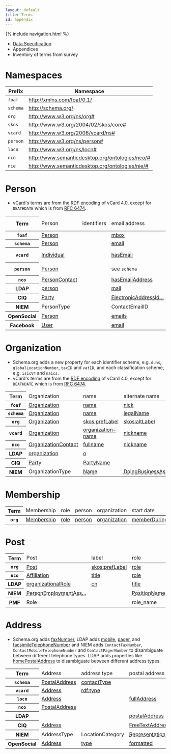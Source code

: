 ```yaml
---
layout: default
title: Terms
id: appendix
---
```

{% include navigation.html %}

<ul class="breadcrumb">
  <li><a href="/specs/">Data Specification</a></li>
  <li>Appendices</li>
  <li class="active">Inventory of terms from survey</li>
</ul>

# Namespaces

<table>
  <thead>
    <tr>
      <th>Prefix</th>
      <th>Namespace</th>
    </tr>
  </thead>
  <tbody>
    <tr>
      <td>
        <code>foaf</code>
      </td>
      <td>
        <a href='http://xmlns.com/foaf/0.1/'>http://xmlns.com/foaf/0.1/</a>
      </td>
    </tr>
    <tr>
      <td>
        <code>schema</code>
      </td>
      <td>
        <a href='http://schema.org/'>http://schema.org/</a>
      </td>
    </tr>
    <tr>
      <td>
        <code>org</code>
      </td>
      <td>
        <a href='http://www.w3.org/ns/org#'>http://www.w3.org/ns/org#</a>
      </td>
    </tr>
    <tr>
      <td>
        <code>skos</code>
      </td>
      <td>
        <a href='http://www.w3.org/2004/02/skos/core#'>http://www.w3.org/2004/02/skos/core#</a>
      </td>
    </tr>
    <tr>
      <td>
        <code>vcard</code>
      </td>
      <td>
        <a href='http://www.w3.org/2006/vcard/ns#'>http://www.w3.org/2006/vcard/ns#</a>
      </td>
    </tr>
    <tr>
      <td>
        <code>person</code>
      </td>
      <td>
        <a href='http://www.w3.org/ns/person#'>http://www.w3.org/ns/person#</a>
      </td>
    </tr>
    <tr>
      <td>
        <code>locn</code>
      </td>
      <td>
        <a href='http://www.w3.org/ns/locn#'>http://www.w3.org/ns/locn#</a>
      </td>
    </tr>
    <tr>
      <td>
        <code>nco</code>
      </td>
      <td>
        <a href='http://www.semanticdesktop.org/ontologies/nco/#'>http://www.semanticdesktop.org/ontologies/nco/#</a>
      </td>
    </tr>
    <tr>
      <td>
        <code>nie</code>
      </td>
      <td>
        <a href='http://www.semanticdesktop.org/ontologies/nie/#'>http://www.semanticdesktop.org/ontologies/nie/#</a>
      </td>
    </tr>
  </tbody>
</table>


# Person

* vCard's terms are from the [RDF encoding](http://www.w3.org/TR/vcard-rdf/) of vCard 4.0, except for `DEATHDATE` which is from [RFC 6474](http://tools.ietf.org/html/rfc6474).

<table class='table table-striped table-condensed'>
  <thead>
    <tr>
      <th scope='row'>Term</th>
      <td>Person</td>
      <td>identifiers</td>
      <td>email address</td>
      <td>gender</td>
      <td>date of birth</td>
      <td>date of death</td>
      <td>head shot</td>
      <td>biography</td>
      <td>national identity</td>
      <td>external links</td>
      <td>name</td>
      <td>alternate name</td>
      <td>former name</td>
      <td>family name</td>
      <td>given name</td>
      <td>additional name</td>
      <td>honorific prefix</td>
      <td>honorific suffix</td>
    </tr>
  </thead>
  <tbody>
    <tr>
      <th scope='row'>
        <code>foaf</code>
      </th>
      <td>
        <a href='http://xmlns.com/foaf/spec/#term_Person'>
          Person
        </a>
      </td>
      <td>
      </td>
      <td>
        <a href='http://xmlns.com/foaf/spec/#term_mbox'>
          mbox
        </a>
      </td>
      <td>
        <a href='http://xmlns.com/foaf/spec/#term_gender'>
          gender
        </a>
      </td>
      <td>
        <a href='http://xmlns.com/foaf/spec/#term_birthday'>
          birthday
        </a>
      </td>
      <td>
      </td>
      <td>
        <a href='http://xmlns.com/foaf/spec/#term_img'>
          img
        </a>
      </td>
      <td>
      </td>
      <td>
      </td>
      <td>
        <a href='http://xmlns.com/foaf/spec/#term_page'>
          page
        </a>
      </td>
      <td>
        <a href='http://xmlns.com/foaf/spec/#term_name'>
          name
        </a>
      </td>
      <td>
        <a href='http://xmlns.com/foaf/spec/#term_nick'>
          nick
        </a>
      </td>
      <td>
      </td>
      <td>
        <a href='http://xmlns.com/foaf/spec/#term_familyName'>
          familyName
        </a>
      </td>
      <td>
        <a href='http://xmlns.com/foaf/spec/#term_givenName'>
          givenName
        </a>
      </td>
      <td>
      </td>
      <td>
        <a href='http://xmlns.com/foaf/spec/#term_title'>
          title
        </a>
      </td>
      <td>
      </td>
    </tr>
    <tr>
      <th scope='row'>
        <code>schema</code>
      </th>
      <td>
        <a href='http://schema.org/Person'>
          Person
        </a>
      </td>
      <td>
      </td>
      <td>
        <a href='http://schema.org/email'>
          email
        </a>
      </td>
      <td>
        <a href='http://schema.org/gender'>
          gender
        </a>
      </td>
      <td>
        <a href='http://schema.org/birthDate'>
          birthDate
        </a>
      </td>
      <td>
        <a href='http://schema.org/deathDate'>
          deathDate
        </a>
      </td>
      <td>
        <a href='http://schema.org/image'>
          image
        </a>
      </td>
      <td>
      </td>
      <td>
      </td>
      <td>
      </td>
      <td>
        <a href='http://schema.org/'>
          name
        </a>
      </td>
      <td>
      </td>
      <td>
      </td>
      <td>
        <a href='http://schema.org/familyName'>
          familyName
        </a>
      </td>
      <td>
        <a href='http://schema.org/givenName'>
          givenName
        </a>
      </td>
      <td>
        <a href='http://schema.org/additionalName'>
          additionalName
        </a>
      </td>
      <td>
        <a href='http://schema.org/honorificPrefix'>
          honorificPrefix
        </a>
      </td>
      <td>
        <a href='http://schema.org/honorificSuffix'>
          honorificSuffix
        </a>
      </td>
    </tr>
    <tr>
      <th scope='row'>
        <code>vcard</code>
      </th>
      <td>
        <a href='http://www.w3.org/TR/vcard-rdf/#d4e1539'>
          Individual
        </a>
      </td>
      <td>
      </td>
      <td>
        <a href='http://www.w3.org/TR/vcard-rdf/#d4e164'>
          hasEmail
        </a>
      </td>
      <td>
        <a href='http://www.w3.org/TR/vcard-rdf/#d4e200'>
          hasGender
        </a>
      </td>
      <td>
        <a href='http://www.w3.org/TR/vcard-rdf/#d4e695'>
          bday
        </a>
      </td>
      <td>
        <a href='http://tools.ietf.org/html/rfc6474#section-2.3'>
          DEATHDATE
        </a>
      </td>
      <td>
        <a href='http://www.w3.org/TR/vcard-rdf/#d4e396'>
          hasPhoto
        </a>
      </td>
      <td>
      </td>
      <td>
      </td>
      <td>
        <a href='http://www.w3.org/TR/vcard-rdf/#d4e527'>
          hasUrl
        </a>
      </td>
      <td>
        <a href='http://www.w3.org/TR/vcard-rdf/#d4e777'>
          fn
        </a>
      </td>
      <td>
        <a href='http://www.w3.org/TR/vcard-rdf/#d4e912'>
          nickname
        </a>
      </td>
      <td>
      </td>
      <td>
        <a href='http://www.w3.org/TR/vcard-rdf/#d4e764'>
          family-name
        </a>
      </td>
      <td>
        <a href='http://www.w3.org/TR/vcard-rdf/#d4e790'>
          given-name
        </a>
      </td>
      <td>
        <a href='http://www.w3.org/TR/vcard-rdf/#d4e668'>
          additional-name
        </a>
      </td>
      <td>
        <a href='http://www.w3.org/TR/vcard-rdf/#d4e804'>
          honorific-prefix
        </a>
      </td>
      <td>
        <a href='http://www.w3.org/TR/vcard-rdf/#d4e817'>
          honorific-suffix
        </a>
      </td>
    </tr>
    <tr>
      <th scope='row'>
        <code>person</code>
      </th>
      <td>
        <a href='http://www.w3.org/ns/person#Person'>
          Person
        </a>
      </td>
      <td>
      </td>
      <td>
        see <code>schema</code>
      </td>
      <td>
        see <code>schema</code>
      </td>
      <td>
        see <code>schema</code>
      </td>
      <td>
        see <code>schema</code>
      </td>
      <td>
        see <code>schema</code>
      </td>
      <td>
      </td>
      <td>
      </td>
      <td>
        see <code>foaf</code>
      </td>
      <td>
        see <code>foaf</code>
      </td>
      <td>
        <a href='http://dublincore.org/documents/dcmi-terms/#terms-alternative'>
          alternative
        </a>
      </td>
      <td>
        <a href='http://www.w3.org/ns/person#birthName'>
          birthName
        </a>
      </td>
      <td>
        see <code>foaf</code>
      </td>
      <td>
        see <code>foaf</code>
      </td>
      <td>
        see <code>schema</code>
      </td>
      <td>
        see <code>schema</code>
      </td>
      <td>
        see <code>schema</code>
      </td>
    </tr>
    <tr>
      <th scope='row'>
        <code>nco</code>
      </th>
      <td>
        <a href='http://www.semanticdesktop.org/ontologies/nco/#PersonContact'>
          PersonContact
        </a>
      </td>
      <td>
      </td>
      <td>
        <a href='http://www.semanticdesktop.org/ontologies/nco/#hasEmailAddress'>
          hasEmailAddress
        </a>
      </td>
      <td>
        <a href='http://www.semanticdesktop.org/ontologies/nco/#gender'>
          gender
        </a>
      </td>
      <td>
        <a href='http://www.semanticdesktop.org/ontologies/nco/#birthDate'>
          birthDate
        </a>
      </td>
      <td>
      </td>
      <td>
        <a href='http://www.semanticdesktop.org/ontologies/nco/#photo'>
          photo
        </a>
      </td>
      <td>
      </td>
      <td>
      </td>
      <td>
        <a href='http://www.semanticdesktop.org/ontologies/nco/#url'>
          url
        </a>
      </td>
      <td>
        <a href='http://www.semanticdesktop.org/ontologies/nco/#fullname'>
          fullname
        </a>
      </td>
      <td>
        <a href='http://www.semanticdesktop.org/ontologies/nco/#nickname'>
          nickname
        </a>
      </td>
      <td>
      </td>
      <td>
        <a href='http://www.semanticdesktop.org/ontologies/nco/#nameFamily'>
          nameFamily
        </a>
      </td>
      <td>
        <a href='http://www.semanticdesktop.org/ontologies/nco/#nameGiven'>
          nameGiven
        </a>
      </td>
      <td>
        <a href='http://www.semanticdesktop.org/ontologies/nco/#nameAdditional'>
          nameAdditional
        </a>
      </td>
      <td>
        <a href='http://www.semanticdesktop.org/ontologies/nco/#nameHonorificPrefix'>
          nameHonorificPrefix
        </a>
      </td>
      <td>
        <a href='http://www.semanticdesktop.org/ontologies/nco/#nameHonorificSuffix'>
          nameHonorificSuffix
        </a>
      </td>
    </tr>
    <tr>
      <th scope='row'>
        LDAP
      </th>
      <td>
        <a href='http://tools.ietf.org/html/rfc4519#section-3.12'>
          person
        </a>
      </td>
      <td>
      </td>
      <td>
        <a href='http://tools.ietf.org/html/rfc4524#section-2.16'>
          mail
        </a>
      </td>
      <td>
      </td>
      <td>
      </td>
      <td>
      </td>
      <td>
        <a href='http://tools.ietf.org/html/rfc2798#section-2.6'>
          jpegPhoto
        </a>
      </td>
      <td>
      </td>
      <td>
      </td>
      <td>
      </td>
      <td>
        <a href='http://tools.ietf.org/html/rfc4519#section-2.3'>
          cn
        </a>
      </td>
      <td>
      </td>
      <td>
      </td>
      <td>
        <a href='http://tools.ietf.org/html/rfc4519#section-2.32'>
          sn
        </a>
      </td>
      <td>
        <a href='http://tools.ietf.org/html/rfc4519#section-2.12'>
          givenName
        </a>
      </td>
      <td>
        <a href='http://tools.ietf.org/html/rfc4519#section-2.14'>
          initials
        </a>
      </td>
      <td>
        <a href='http://tools.ietf.org/html/rfc4519#section-2.21'>
          personalTitle
        </a>
      </td>
      <td>
        <a href='http://tools.ietf.org/html/rfc4519#section-2.11'>
          <abbr title='generationQuantifier'>generationQuantifie…</abbr>
        </a>
      </td>
    </tr>
    <tr>
      <th scope='row'>
        CIQ
      </th>
      <td>
        <a href='http://docs.oasis-open.org/ciq/v3.0/xPRL/specs/ciq-xprl-specs.html#_Toc213421948'>
          Party
        </a>
      </td>
      <td>
      </td>
      <td>
        <a href='http://docs.oasis-open.org/ciq/v3.0/specs/ciq-specs-v3.html#_Toc193533305'>
          <abbr title='ElectronicAddressIdentifier'>ElectronicAddressId…</abbr>
        </a>
      </td>
      <td>
        <a href='http://docs.oasis-open.org/emergency/edxl-have/cs01/xPIL.xsd'>
          Gender
        </a>
      </td>
      <td>
        <a href='http://docs.oasis-open.org/ciq/v3.0/specs/ciq-specs-v3.html#_Toc193533303'>
          BirthDateTime
        </a>
      </td>
      <td>
        <a href='http://docs.oasis-open.org/emergency/edxl-have/cs01/xPIL.xsd'>
          Date
        </a>
      </td>
      <td>
      </td>
      <td>
        <a href='http://docs.oasis-open.org/emergency/edxl-have/cs01/xPIL.xsd'>
          FreeTextLines
        </a>
      </td>
      <td>
      </td>
      <td>
      </td>
      <td>
        <a href='http://docs.oasis-open.org/ciq/v3.0/specs/ciq-specs-v3.html#_Toc207716020'>
          PartyName
        </a>
      </td>
      <td>
      </td>
      <td>
      </td>
      <td>
      </td>
      <td>
      </td>
      <td>
      </td>
      <td>
      </td>
      <td>
      </td>
    </tr>
    <tr>
      <th scope='row'>
        NIEM
      </th>
      <td>
        PersonType
      </td>
      <td>
      </td>
      <td>
        ContactEmailID
      </td>
      <td>
        <abbr title='PersonSex'>Sex</abbr>
      </td>
      <td>
        <abbr title='PersonBirthDate'>BirthDate</abbr>
      </td>
      <td>
        <abbr title='PersonDeathDate'>DeathDate</abbr>
      </td>
      <td>
        <abbr title='PersonDigitalImage'>DigitalImage</abbr>
      </td>
      <td>
        <abbr title='PersonDescriptionText'>DescriptionText</abbr>
      </td>
      <td>
      </td>
      <td>
      </td>
      <td>
        <abbr title='PersonFullName'>FullName</abbr>
      </td>
      <td>
        <abbr title='PersonAlternateName'>AlternateName</abbr>
      </td>
      <td>
        <abbr title='PersonMaidenName'>MaidenName</abbr>
      </td>
      <td>
        <abbr title='PersonSurName'>SurName</abbr>
      </td>
      <td>
        <abbr title='PersonGivenName'>GivenName</abbr>
      </td>
      <td>
        <abbr title='PersonMiddleName'>MiddleName</abbr>
      </td>
      <td>
        <abbr title='PersonNamePrefixText'>NamePrefixText</abbr>
      </td>
      <td>
        <abbr title='PersonNameSuffixText'>NameSuffixText</abbr>
      </td>
    </tr>
    <tr>
      <th scope='row'>
        OpenSocial
      </th>
      <td>
        <a href='http://opensocial-resources.googlecode.com/svn/spec/trunk/Social-Data.xml#Person'>
          Person
        </a>
      </td>
      <td>
      </td>
      <td>
        <a href='http://opensocial-resources.googlecode.com/svn/spec/trunk/Social-Data.xml#Person'>
          emails
        </a>
      </td>
      <td>
        <a href='http://opensocial-resources.googlecode.com/svn/spec/trunk/Social-Data.xml#Person'>
          gender
        </a>
      </td>
      <td>
        <a href='http://opensocial-resources.googlecode.com/svn/spec/trunk/Social-Data.xml#Person'>
          birthday
        </a>
      </td>
      <td>
      </td>
      <td>
        <a href='http://opensocial-resources.googlecode.com/svn/spec/trunk/Social-Data.xml#Person'>
          photos
        </a>
      </td>
      <td>
      </td>
      <td>
      </td>
      <td>
        <a href='http://opensocial-resources.googlecode.com/svn/spec/trunk/Social-Data.xml#Person'>
          urls
        </a>
      </td>
      <td>
        <a href='http://opensocial-resources.googlecode.com/svn/spec/trunk/Social-Data.xml#Person'>
          displayName
        </a>
      </td>
      <td>
        <a href='http://opensocial-resources.googlecode.com/svn/spec/trunk/Social-Data.xml#Person'>
          nickname
        </a>
      </td>
      <td>
        <a href='http://opensocial-resources.googlecode.com/svn/spec/trunk/Social-Data.xml#Person'>
          alternateNames
        </a>
      </td>
      <td>
        <a href='http://opensocial-resources.googlecode.com/svn/spec/trunk/Social-Data.xml#Name'>
          familyName
        </a>
      </td>
      <td>
        <a href='http://opensocial-resources.googlecode.com/svn/spec/trunk/Social-Data.xml#Name'>
          givenName
        </a>
      </td>
      <td>
        <a href='http://opensocial-resources.googlecode.com/svn/spec/trunk/Social-Data.xml#Name'>
          middleName
        </a>
      </td>
      <td>
        <a href='http://opensocial-resources.googlecode.com/svn/spec/trunk/Social-Data.xml#Name'>
          honorificPrefix
        </a>
      </td>
      <td>
        <a href='http://opensocial-resources.googlecode.com/svn/spec/trunk/Social-Data.xml#Name'>
          honorificSuffix
        </a>
      </td>
    </tr>
    <tr>
      <th scope='row'>
        Facebook
      </th>
      <td>
        <a href='https://developers.facebook.com/docs/reference/api/user/'>
          User
        </a>
      </td>
      <td>
      </td>
      <td>
        <a href='https://developers.facebook.com/docs/reference/api/user/'>
          email
        </a>
      </td>
      <td>
        <a href='https://developers.facebook.com/docs/reference/api/user/'>
          gender
        </a>
      </td>
      <td>
        <a href='https://developers.facebook.com/docs/reference/api/user/'>
          birthday
        </a>
      </td>
      <td>
      </td>
      <td>
        <a href='https://developers.facebook.com/docs/reference/api/user/'>
          picture
        </a>
      </td>
      <td>
        <a href='https://developers.facebook.com/docs/reference/api/user/'>
          bio
        </a>
      </td>
      <td>
      </td>
      <td>
      </td>
      <td>
        <a href='https://developers.facebook.com/docs/reference/api/user/'>
          name
        </a>
      </td>
      <td>
      </td>
      <td>
      </td>
      <td>
        <a href='https://developers.facebook.com/docs/reference/api/user/'>
          last_name
        </a>
      </td>
      <td>
        <a href='https://developers.facebook.com/docs/reference/api/user/'>
          first_name
        </a>
      </td>
      <td>
      </td>
      <td>
      </td>
      <td>
      </td>
    </tr>
  </tbody>
</table>


# Organization

* Schema.org adds a new property for each identifier scheme, e.g. `duns`, `globalLocationNumber`, `taxID` and `vatID`, and each classification scheme, e.g. `isicV4` and `naics`.
* vCard's terms are from the [RDF encoding](http://www.w3.org/TR/vcard-rdf/) of vCard 4.0, except for `DEATHDATE` which is from [RFC 6474](http://tools.ietf.org/html/rfc6474).

<table class='table table-striped table-condensed'>
  <thead>
    <tr>
      <th scope='row'>Term</th>
      <td>Organization</td>
      <td>name</td>
      <td>alternate name</td>
      <td>identifier</td>
      <td>classification</td>
      <td>child organization</td>
      <td>founding date</td>
      <td>dissolution date</td>
    </tr>
  </thead>
  <tbody>
    <tr>
      <th scope='row'>
        <code>foaf</code>
      </th>
      <td>
        <a href='http://xmlns.com/foaf/spec/#term_Organization'>
          Organization
        </a>
      </td>
      <td>
        <a href='http://xmlns.com/foaf/spec/#term_name'>
          name
        </a>
      </td>
      <td>
        <a href='http://xmlns.com/foaf/spec/#term_nick'>
          nick
        </a>
      </td>
      <td>
      </td>
      <td>
      </td>
      <td>
        <a href='http://xmlns.com/foaf/spec/#term_member'>
          member
        </a>
      </td>
      <td>
        <a href='http://xmlns.com/foaf/spec/#term_'>
          birthday
        </a>
      </td>
      <td>
      </td>
    </tr>
    <tr>
      <th scope='row'>
        <code>schema</code>
      </th>
      <td>
        <a href='http://schema.org/Organization'>
          Organization
        </a>
      </td>
      <td>
        <a href='http://schema.org/name'>
          name
        </a>
      </td>
      <td>
        <a href='http://schema.org/legalName'>
          legalName
        </a>
      </td>
      <td>
        <a href='http://schema.org/duns'>
          duns
        </a>
      </td>
      <td>
        <a href='http://schema.org/naics'>
          naics
        </a>
      </td>
      <td>
        <a href='http://schema.org/member'>
          member
        </a>
      </td>
      <td>
        <a href='http://schema.org/foundingDate'>
          foundingDate
        </a>
      </td>
      <td>
      </td>
    </tr>
    <tr>
      <th scope='row'>
        <code>org</code>
      </th>
      <td>
        <a href='http://www.w3.org/TR/vocab-org/#org:Organization'>
          Organization
        </a>
      </td>
      <td>
        <a href='http://www.w3.org/TR/skos-reference/#labels'>
          skos:prefLabel
        </a>
      </td>
      <td>
        <a href='http://www.w3.org/TR/skos-reference/#labels'>
          skos:altLabel
        </a>
      </td>
      <td>
        <a href='http://www.w3.org/TR/vocab-org/#org:identifier'>
          identifier
        </a>
      </td>
      <td>
        <a href='http://www.w3.org/TR/vocab-org/#org:classification'>
          classification
        </a>
      </td>
      <td>
        <a href='http://www.w3.org/TR/vocab-org/#org:hasSubOrganization'>
          hasSubOrganization
        </a>
      </td>
      <td>
        see <code>foaf</code>
      </td>
      <td>
      </td>
    </tr>
    <tr>
      <th scope='row'>
        <code>vcard</code>
      </th>
      <td>
        <a href='http://www.w3.org/TR/vcard-rdf/#d4e1877'>
          Organization
        </a>
      </td>
      <td>
        <a href='http://www.w3.org/TR/vcard-rdf/#d4e939'>
          organization-name
        </a>
      </td>
      <td>
        <a href='http://www.w3.org/TR/vcard-rdf/#d4e912'>
          nickname
        </a>
      </td>
      <td>
        <a href='http://www.w3.org/TR/vcard-rdf/#d4e516'>
          hasUID
        </a>
      </td>
      <td>
      </td>
      <td>
      </td>
      <td>
        <a href='http://www.w3.org/TR/vcard-rdf/#d4e695'>
          bday
        </a>
      </td>
      <td>
        <a href='http://tools.ietf.org/html/rfc6474#section-2.3'>
          DEATHDATE
        </a>
      </td>
    </tr>
    <tr>
      <th scope='row'>
        <code>nco</code>
      </th>
      <td>
        <a href='http://www.semanticdesktop.org/ontologies/nco/#OrganizationContact'>
          OrganizationContact
        </a>
      </td>
      <td>
        <a href='http://www.semanticdesktop.org/ontologies/nco/#fullname'>
          fullname
        </a>
      </td>
      <td>
        <a href='http://www.semanticdesktop.org/ontologies/nco/#nickname'>
          nickname
        </a>
      </td>
      <td>
        <a href='http://www.semanticdesktop.org/ontologies/nie/#identifier'>
          nie:identifier
        </a>
      </td>
      <td>
      </td>
      <td>
      </td>
      <td>
        <a href='http://www.semanticdesktop.org/ontologies/nco/#birthDate'>
          birthDate
        </a>
      </td>
      <td>
      </td>
    </tr>
    <tr>
      <th scope='row'>
        LDAP
      </th>
      <td>
        <a href='http://tools.ietf.org/html/rfc4519#section-3.8'>
          organization
        </a>
      </td>
      <td>
        <a href='http://tools.ietf.org/html/rfc4519#section-2.19'>
          o
        </a>
      </td>
      <td>
      </td>
      <td>
        <a href='http://tools.ietf.org/html/rfc4524#section-2.24'>
          uniqueIdentifier
        </a>
      </td>
      <td>
        <a href='http://tools.ietf.org/html/rfc4524#section-2.1'>
          businessCategory
        </a>
      </td>
      <td>
        <a href='http://tools.ietf.org/html/rfc4524#section-2.17'>
          member
        </a>
      </td>
      <td>
      </td>
      <td>
      </td>
    </tr>
    <tr>
      <th scope='row'>
        CIQ
      </th>
      <td>
        <a href='http://docs.oasis-open.org/ciq/v3.0/xPRL/specs/ciq-xprl-specs.html#_Toc213421948'>
          Party
        </a>
      </td>
      <td>
        <a href='http://docs.oasis-open.org/ciq/v3.0/specs/ciq-specs-v3.html#_Toc207716020'>
          PartyName
        </a>
      </td>
      <td>
      </td>
      <td>
        <a href='http://docs.oasis-open.org/emergency/edxl-have/cs01/xPIL.xsd'>
          Identifier
        </a>
      </td>
      <td>
        <a href='http://docs.oasis-open.org/emergency/edxl-have/cs01/xPIL.xsd'>
          Type
        </a>
      </td>
      <td>
        <a href='http://docs.oasis-open.org/ciq/v3.0/specs/ciq-specs-v3.html#_Toc193533310'>
          Relationship
        </a>
      </td>
      <td>
        <a href='http://docs.oasis-open.org/emergency/edxl-have/cs01/xPIL.xsd'>
          Date
        </a>
      </td>
      <td>
        <a href='http://docs.oasis-open.org/emergency/edxl-have/cs01/xPIL.xsd'>
          Date
        </a>
      </td>
    </tr>
    <tr>
      <th scope='row'>
        NIEM
      </th>
      <td>
        OrganizationType
      </td>
      <td>
        <abbr title='OrganizationName'>Name</abbr>
      </td>
      <td>
        <abbr title='OrganizationDoingBusinessAsName'>DoingBusinessAsName</abbr>
      </td>
      <td>
        <abbr title='OrganizationIdentification'>Identification</abbr>
      </td>
      <td>
        <abbr title='OrganizationCategory'>Category</abbr>
      </td>
      <td>
        <abbr title='OrganizationParent'>Parent</abbr>
      </td>
      <td>
        <abbr title='OrganizationEstablishedDate'>EstablishedDate</abbr>
      </td>
      <td>
        <abbr title='OrganizationTerminationDate'>TerminationDate</abbr>
      </td>
    </tr>
  </tbody>
</table>


# Membership

<table class='table table-striped table-condensed'>
  <thead>
    <tr>
      <th scope='row'>Term</th>
      <td>Membership</td>
      <td>role</td>
      <td>person</td>
      <td>organization</td>
      <td>start date</td>
      <td>end date</td>
    </tr>
  </thead>
  <tbody>
    <tr>
      <th scope='row'>
        <code>org</code>
      </th>
      <td>
        <a href='http://www.w3.org/TR/vocab-org/#org:Membership'>
          Membership
        </a>
      </td>
      <td>
        <a href='http://www.w3.org/TR/vocab-org/#org:role'>
          role
        </a>
      </td>
      <td>
        <a href='http://www.w3.org/TR/vocab-org/#org:person'>
          person
        </a>
      </td>
      <td>
        <a href='http://www.w3.org/TR/vocab-org/#org:organization'>
          organization
        </a>
      </td>
      <td>
        <a href='http://www.w3.org/TR/vocab-org/#org:memberDuring'>
          memberDuring
        </a>
      </td>
      <td>
        <a href='http://www.w3.org/TR/vocab-org/#org:memberDuring'>
          memberDuring
        </a>
      </td>
    </tr>
  </tbody>
</table>


# Post

<table class='table table-striped table-condensed'>
  <thead>
    <tr>
      <th scope='row'>Term</th>
      <td>Post</td>
      <td>label</td>
      <td>role</td>
      <td>organization</td>
      <td>person</td>
    </tr>
  </thead>
  <tbody>
    <tr>
      <th scope='row'>
        <code>org</code>
      </th>
      <td>
        <a href='http://www.w3.org/TR/vocab-org/#org:Post'>
          Post
        </a>
      </td>
      <td>
        <a href='http://www.w3.org/TR/skos-reference/#labels'>
          skos:prefLabel
        </a>
      </td>
      <td>
        <a href='http://www.w3.org/TR/vocab-org/#org:role'>
          role
        </a>
      </td>
      <td>
        <a href='http://www.w3.org/TR/vocab-org/#org:postIn'>
          postIn
        </a>
      </td>
      <td>
        <a href='http://www.w3.org/TR/vocab-org/#org:heldBy'>
          heldBy
        </a>
      </td>
    </tr>
    <tr>
      <th scope='row'>
        <code>nco</code>
      </th>
      <td>
        <a href='http://www.semanticdesktop.org/ontologies/nco/#Affiliation'>
          Affiliation
        </a>
      </td>
      <td>
        <a href='http://www.semanticdesktop.org/ontologies/nco/#title'>
          title
        </a>
      </td>
      <td>
        <a href='http://www.semanticdesktop.org/ontologies/nco/#role'>
          role
        </a>
      </td>
      <td>
        <a href='http://www.semanticdesktop.org/ontologies/nco/#org'>
          org
        </a>
      </td>
      <td>
      </td>
    </tr>
    <tr>
      <th scope='row'>
        LDAP
      </th>
      <td>
        <a href='http://tools.ietf.org/html/rfc4519#section-3.10'>
          organizationalRole
        </a>
      </td>
      <td>
        <a href='http://tools.ietf.org/html/rfc4519#section-2.3'>
          cn
        </a>
      </td>
      <td>
        <a href='http://tools.ietf.org/html/rfc4519#section-2.38'>
          title
        </a>
      </td>
      <td>
        <a href='http://tools.ietf.org/html/rfc4519#section-2.20'>
          o
        </a>
      </td>
      <td>
        <a href='http://tools.ietf.org/html/rfc4519#section-2.28'>
          roleOccupant
        </a>
      </td>
    </tr>
    <tr>
      <th scope='row'>
        NIEM
      </th>
      <td>
        <abbr title='PersonEmploymentAssociationType'>PersonEmploymentAss…</abbr>
      </td>
      <td>
      </td>
      <td>
        <abbr title='EmployeePositionName'>PositionName</abbr>
      </td>
      <td>
        Employer
      </td>
      <td>
        <abbr title='EmployeeReference'>Reference</abbr>
      </td>
    </tr>
    <tr>
      <th scope='row'>
        PMF
      </th>
      <td>
        Role
      </td>
      <td>
      </td>
      <td>
        role_name
      </td>
      <td>
        primary_object
      </td>
      <td>
        related_object
      </td>
    </tr>
  </tbody>
</table>


# Address

* Schema.org adds [faxNumber](http://schema.org/PostalAddress), LDAP adds [mobile](http://tools.ietf.org/html/rfc4524#section-2.18), [pager](http://tools.ietf.org/html/rfc4524#section-2.20),
and [facsimileTelephoneNumber](http://tools.ietf.org/html/rfc4519#section-2.10) and NIEM adds `ContactFaxNumber`, `ContactMobileTelephoneNumber` and `ContactPagerNumber` to disambiguate between different telephone types. LDAP adds properties like [homePostalAddress](http://tools.ietf.org/html/rfc4524#section-2.13) to disambiguate between different address types.

<table class='table table-striped table-condensed'>
  <thead>
    <tr>
      <th scope='row'>Term</th>
      <td>Address</td>
      <td>address type</td>
      <td>postal address</td>
      <td>telephone</td>
    </tr>
  </thead>
  <tbody>
    <tr>
      <th scope='row'>
        <code>schema</code>
      </th>
      <td>
        <a href='http://schema.org/PostalAddress'>
          PostalAddress
        </a>
      </td>
      <td>
        <a href='http://schema.org/contactType'>
          contactType
        </a>
      </td>
      <td>
      </td>
      <td>
        <a href='http://schema.org/telephone'>
          telephone
        </a>
      </td>
    </tr>
    <tr>
      <th scope='row'>
        <code>vcard</code>
      </th>
      <td>
        <a href='http://www.w3.org/TR/vcard-rdf/#d4e1126'>
          Address
        </a>
      </td>
      <td>
        <a href='http://www.w3.org/TR/rdf-schema/#ch_type'>
          rdf:type
        </a>
      </td>
      <td>
      </td>
      <td>
        <a href='http://www.w3.org/TR/vcard-rdf/#d4e491'>
          hasTelephone
        </a>
      </td>
    </tr>
    <tr>
      <th scope='row'>
        <code>locn</code>
      </th>
      <td>
        <a href='http://philarcher.org/isa/locn-v1.00.html#locn:Address'>
          Address
        </a>
      </td>
      <td>
      </td>
      <td>
        <a href='http://philarcher.org/isa/locn-v1.00.html#locn:fullAddress'>
          fullAddress
        </a>
      </td>
      <td>
      </td>
    </tr>
    <tr>
      <th scope='row'>
        <code>nco</code>
      </th>
      <td>
        <a href='http://www.semanticdesktop.org/ontologies/nco/#PostalAddress'>
          PostalAddress
        </a>
      </td>
      <td>
      </td>
      <td>
      </td>
      <td>
      </td>
    </tr>
    <tr>
      <th scope='row'>
        LDAP
      </th>
      <td>
      </td>
      <td>
      </td>
      <td>
        <a href='http://tools.ietf.org/html/rfc4519#section-2.23'>
          postalAddress
        </a>
      </td>
      <td>
        <a href='http://tools.ietf.org/html/rfc4519#section-2.35'>
          telephoneNumber
        </a>
      </td>
    </tr>
    <tr>
      <th scope='row'>
        CIQ
      </th>
      <td>
        <a href='http://docs.oasis-open.org/ciq/v3.0/specs/ciq-specs-v3.html#_Toc207716059'>
          Address
        </a>
      </td>
      <td>
      </td>
      <td>
        <a href='http://docs.oasis-open.org/ciq/v3.0/specs/ciq-specs-v3.html#_Toc207716059'>
          FreeTextAddress
        </a>
      </td>
      <td>
        <a href='http://docs.oasis-open.org/ciq/v3.0/specs/ciq-specs-v3.html#_Toc193533305'>
          ContactNumber
        </a>
      </td>
    </tr>
    <tr>
      <th scope='row'>
        NIEM
      </th>
      <td>
        AddressType
      </td>
      <td>
        LocationCategory
      </td>
      <td>
        <abbr title='AddressRepresentation'>Representation</abbr>
      </td>
      <td>
        <abbr title='ContactTelephoneNumber'>TelephoneNumber</abbr>
      </td>
    </tr>
    <tr>
      <th scope='row'>
        OpenSocial
      </th>
      <td>
        <a href='http://opensocial-resources.googlecode.com/svn/spec/trunk/Social-Data.xml#Address'>
          Address
        </a>
      </td>
      <td>
        <a href='http://opensocial-resources.googlecode.com/svn/spec/trunk/Social-Data.xml#Address'>
          type
        </a>
      </td>
      <td>
        <a href='http://opensocial-resources.googlecode.com/svn/spec/trunk/Social-Data.xml#Address'>
          formatted
        </a>
      </td>
      <td>
        <a href='http://opensocial-resources.googlecode.com/svn/spec/trunk/Social-Data.xml#Address'>
          phoneNumbers
        </a>
      </td>
    </tr>
  </tbody>
</table>

